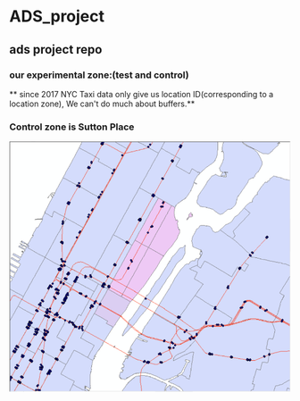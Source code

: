 # ADS_project
## ads project repo


### our experimental zone:(test and control)
** since 2017 NYC Taxi data only give us location ID(corresponding to a location zone), We can't do much about buffers.**
### Control zone is Sutton Place 
![Aaron Swartz](https://raw.githubusercontent.com/hx517/ADS_project/master/pictures/test_area.png)




